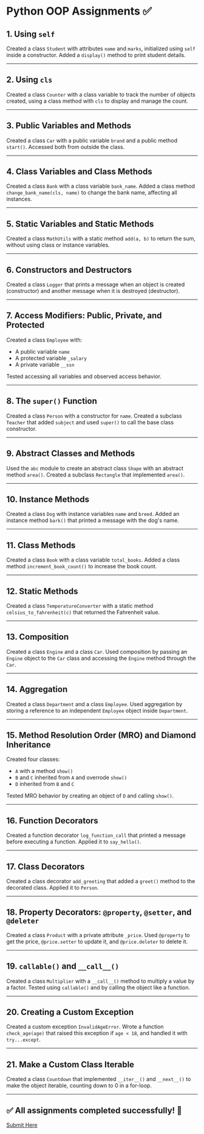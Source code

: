 # Python OOP Assignments ✅

## 1. Using `self`
Created a class `Student` with attributes `name` and `marks`, initialized using `self` inside a constructor. Added a `display()` method to print student details.

---

## 2. Using `cls`
Created a class `Counter` with a class variable to track the number of objects created, using a class method with `cls` to display and manage the count.

---

## 3. Public Variables and Methods
Created a class `Car` with a public variable `brand` and a public method `start()`. Accessed both from outside the class.

---

## 4. Class Variables and Class Methods
Created a class `Bank` with a class variable `bank_name`. Added a class method `change_bank_name(cls, name)` to change the bank name, affecting all instances.

---

## 5. Static Variables and Static Methods
Created a class `MathUtils` with a static method `add(a, b)` to return the sum, without using class or instance variables.

---

## 6. Constructors and Destructors
Created a class `Logger` that prints a message when an object is created (constructor) and another message when it is destroyed (destructor).

---

## 7. Access Modifiers: Public, Private, and Protected
Created a class `Employee` with:
- A public variable `name`
- A protected variable `_salary`
- A private variable `__ssn`

Tested accessing all variables and observed access behavior.

---

## 8. The `super()` Function
Created a class `Person` with a constructor for `name`. Created a subclass `Teacher` that added `subject` and used `super()` to call the base class constructor.

---

## 9. Abstract Classes and Methods
Used the `abc` module to create an abstract class `Shape` with an abstract method `area()`. Created a subclass `Rectangle` that implemented `area()`.

---

## 10. Instance Methods
Created a class `Dog` with instance variables `name` and `breed`. Added an instance method `bark()` that printed a message with the dog's name.

---

## 11. Class Methods
Created a class `Book` with a class variable `total_books`. Added a class method `increment_book_count()` to increase the book count.

---

## 12. Static Methods
Created a class `TemperatureConverter` with a static method `celsius_to_fahrenheit(c)` that returned the Fahrenheit value.

---

## 13. Composition
Created a class `Engine` and a class `Car`. Used composition by passing an `Engine` object to the `Car` class and accessing the `Engine` method through the `Car`.

---

## 14. Aggregation
Created a class `Department` and a class `Employee`. Used aggregation by storing a reference to an independent `Employee` object inside `Department`.

---

## 15. Method Resolution Order (MRO) and Diamond Inheritance
Created four classes:
- `A` with a method `show()`
- `B` and `C` inherited from `A` and overrode `show()`
- `D` inherited from `B` and `C`

Tested MRO behavior by creating an object of `D` and calling `show()`.

---

## 16. Function Decorators
Created a function decorator `log_function_call` that printed a message before executing a function. Applied it to `say_hello()`.

---

## 17. Class Decorators
Created a class decorator `add_greeting` that added a `greet()` method to the decorated class. Applied it to `Person`.

---

## 18. Property Decorators: `@property`, `@setter`, and `@deleter`
Created a class `Product` with a private attribute `_price`. Used `@property` to get the price, `@price.setter` to update it, and `@price.deleter` to delete it.

---

## 19. `callable()` and `__call__()`
Created a class `Multiplier` with a `__call__()` method to multiply a value by a factor. Tested using `callable()` and by calling the object like a function.

---

## 20. Creating a Custom Exception
Created a custom exception `InvalidAgeError`. Wrote a function `check_age(age)` that raised this exception if `age < 18`, and handled it with `try...except`.

---

## 21. Make a Custom Class Iterable
Created a class `Countdown` that implemented `__iter__()` and `__next__()` to make the object iterable, counting down to 0 in a for-loop.

---

## ✅ All assignments completed successfully! 🚀  
[Submit Here](https://forms.gle/tS7C3sr55tUZ36GY8)
